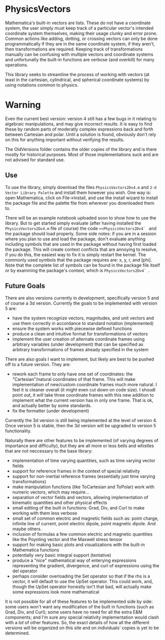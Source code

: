 # PhysicsVectors
Mathematica's built-in vectors are lists. These do not have a coordinate system, the user simply must keep track of a particular vector's intended coordinate system themselves, making their usage clunky and error prone. Common actions like adding, dotting, or crossing vectors can only be done programmatically if they are in the same coordinate system, if they aren't, then transformations are required. Keeping track of transformations manually can be confusing with multiple vectors and coordinate systems and unfortunatly the built-in functions are verbose (and overkill) for many operations. 

This library seeks to streamline the process of working with vectors (at least in the cartesian, cylindrical, and spherical coordinate systems) by using notations common to physics. 

# Warning
Even the current best version: version 4 still has a few bugs in it relating to algebraic manipulations, and may give incorrect results. It is easy to find these by random parts of moderatly complex expressions back and forth between Cartesian and polar. Until a solution is found, obviously don't rely on this for anything important without verifying the results.

The OldVersions folder contains the older copies of the library and is there mostly for historical purposes. Most of those implementations suck and are not advised for standard use.

## Use
To use the library, simply download the files ```PhysicsVectors2Dv4.m``` and ```2-d Vector Library Palette``` and install them however you wish. One way is: open Mathematica, click on File->Install, and use the install wizard to install the package file and the palette file from wherever you downloaded them to. 

There will be an example notebook uploaded soon to show how to use the library. But to get started simply evaluate (after having installed the ```PhysicsVectors2Dv4.m``` file of course) the code ```<<PhysicsVectors2Dv4` ``` and the package should load properly. Some side notes: if you are in a session where you plan to use and load the package, don't evaluate anything including symbols that are used in the package without having first loaded the package. This will create context conflicts that are annoying to resolve, if you do this, the easiest way to fix it is simply restart the kernel. The commonly used symbols that the package requires are: x, y, r, and \[phi]. Note that the complete list of symbols can be found in the package file itself or by examining the package's context, which is ```PhysicsVectors2Dv4` ```.

## Future Goals
There are also versions currently in development, specifically version 5 and of course a 3d version. Currently the goals to be implemented with version 5 are: 
* have the system recognize vectors, magnitudes, and unit vectors and use them correctly in accordance to standard notation (implemented)
* ensure the system works with piecewise defined functions
* produce a clean and intuitive format for transformations of vectors 
* implement the user creation of alternate coordinate frames using arbitrary variables (under development) that can be specified as arbitrary transformations of frames already specified in the system

There are also goals I want to implement, but likely are best to be pushed off to a future version. They are:
* rework each frame to only have one set of coordinates: the "Cartesian"/natural coordinates of that frame. This will make implementation of new/custom coordinate frames much more natural. I feel it is cleaner overall (it might even cut down on code size). I shoudl point out, it will take three coordinate frames with this new addition to implement what the current version has in only one frame. That is ok, and actually better by some standards.
* fix the formatter (under development)

Currently the 3d version is still being implemented at the level of version 4. Once version 5 is stable, then the 3d version will be upgraded to version 5 functionality. 

Naturally there are other features to be implemented (of varying degrees of importance and difficulty), but they are all more or less bells and whistles that are not neccessary to the base library:
* implementation of time varying quantities, such as time varying vector fields
* support for reference frames in the context of special relativity
* support for non-inertial reference frames (essentially just time varying transformations)
* make manipulation functions (like ToCartesian and ToPolar) work with numeric vectors, which may require...
* separation of vector fields and vectors, allowing implementation of kinematic quantities and other physical effects
* small editing of the built in functions: Grad, Div, and Curl to make working with them less verbose
* small set of common electric and magnetic fields such as: point charge, infinite line of current, point electric dipole, point magnetic dipole. And maybe others. 
* inclusion of formulas a few common electric and magnetic quantities like the Poynting vector and the Maxwell stress tensor
* support for making basic plots and visualizations with the built-in Mathematica functions
* potentially very basic integral support (tentative)
* produce a "nice" mathematical way of enterying expressions representing the gradient, divergence, and curl of expressions using the del operator
* perhaps consider overloading the Set operator so that if the rhs is a vector, it will default to use the UpSet operator. This could work, and, though the UpSet operator honestly isn't that bad, will actually make some expressions look more mathematical

It is not possible for all of these features to be implemented side by side: some users won't want any modification of the built in functions (such as Grad, Div, and Curl); some users have no need for all the extra E&M components; and I'm sure any special relativity implementation would clash with a *lot* of other features. So, the exact details of how all the different versions will be organized on this site and on individuals' copies is yet to be determined.
